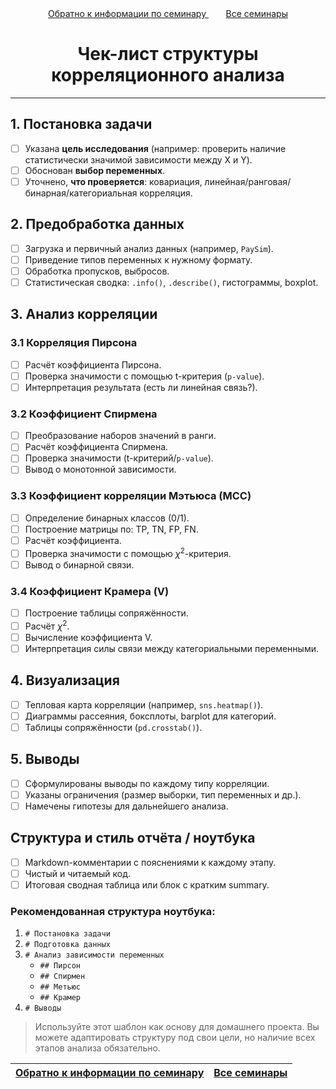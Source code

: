<div align='center'>  
   <a href='https://github.com/marashot96/Lections/blob/main/Correl/Navigator.md#информация-о-семинаре'> Обратно к информации по семинару </a>  &nbsp;&nbsp;&nbsp;&nbsp;&nbsp;&nbsp;
   <a href='https://github.com/marashot96/Lections/tree/main?tab=readme-ov-file#структура'> Все семинары </a>  
</div>

# <div align = 'center'> Чек-лист структуры корреляционного анализа </div>

---

## 1. Постановка задачи
- [ ] Указана **цель исследования** (например: проверить наличие статистически значимой зависимости между X и Y).
- [ ] Обоснован **выбор переменных**.
- [ ] Уточнено, **что проверяется**: ковариация, линейная/ранговая/бинарная/категориальная корреляция.

## 2. Предобработка данных
- [ ] Загрузка и первичный анализ данных (например, `PaySim`).
- [ ] Приведение типов переменных к нужному формату.
- [ ] Обработка пропусков, выбросов.
- [ ] Статистическая сводка: `.info()`, `.describe()`, гистограммы, boxplot.

## 3. Анализ корреляции

### 3.1 Корреляция Пирсона
- [ ] Расчёт коэффициента Пирсона.
- [ ] Проверка значимости с помощью t-критерия (`p-value`).
- [ ] Интерпретация результата (есть ли линейная связь?).

### 3.2 Коэффициент Спирмена
- [ ] Преобразование наборов значений в ранги.
- [ ] Расчёт коэффициента Спирмена.
- [ ] Проверка значимости (t-критерий/`p-value`).
- [ ] Вывод о монотонной зависимости.

### 3.3 Коэффициент корреляции Мэтьюса (MCC)
- [ ] Определение бинарных классов (0/1).
- [ ] Построение матрицы по: TP, TN, FP, FN.
- [ ] Расчёт коэффициента.
- [ ] Проверка значимости с помощью $\chi^2$-критерия.
- [ ] Вывод о бинарной связи.

### 3.4 Коэффициент Крамера (V)
- [ ] Построение таблицы сопряжённости.
- [ ] Расчёт $\chi^2$.
- [ ] Вычисление коэффициента V.
- [ ] Интерпретация силы связи между категориальными переменными.

## 4. Визуализация
- [ ] Тепловая карта корреляции (например, `sns.heatmap()`).
- [ ] Диаграммы рассеяния, боксплоты, barplot для категорий.
- [ ] Таблицы сопряжённости (`pd.crosstab()`).

## 5. Выводы
- [ ] Сформулированы выводы по каждому типу корреляции.
- [ ] Указаны ограничения (размер выборки, тип переменных и др.).
- [ ] Намечены гипотезы для дальнейшего анализа.

## Структура и стиль отчёта / ноутбука
- [ ] Markdown-комментарии с пояснениями к каждому этапу.
- [ ] Чистый и читаемый код.
- [ ] Итоговая сводная таблица или блок с кратким summary.

### Рекомендованная структура ноутбука:
1. `# Постановка задачи`
2. `# Подготовка данных`
3. `# Анализ зависимости переменных`
   - `## Пирсон`
   - `## Спирмен`
   - `## Метьюс`
   - `## Крамер`
4. `# Выводы`

> Используйте этот шаблон как основу для домашнего проекта. Вы можете адаптировать структуру под свои цели, но наличие всех этапов анализа обязательно.


| [Обратно к информации по семинару](/Correl/Navigator.md#информация-о-семинаре) | [Все семинары](README.md#структура) |
|--- | ----- |
